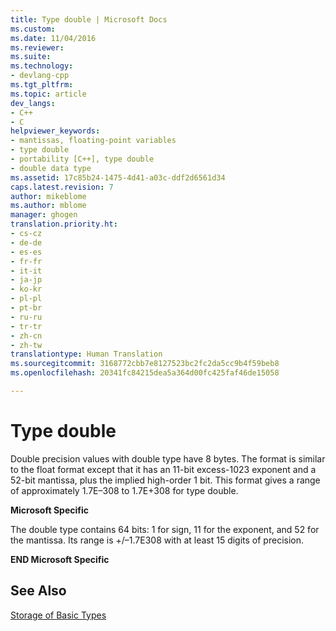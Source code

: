 ```yaml
---
title: Type double | Microsoft Docs
ms.custom: 
ms.date: 11/04/2016
ms.reviewer: 
ms.suite: 
ms.technology:
- devlang-cpp
ms.tgt_pltfrm: 
ms.topic: article
dev_langs:
- C++
- C
helpviewer_keywords:
- mantissas, floating-point variables
- type double
- portability [C++], type double
- double data type
ms.assetid: 17c85b24-1475-4d41-a03c-ddf2d6561d34
caps.latest.revision: 7
author: mikeblome
ms.author: mblome
manager: ghogen
translation.priority.ht:
- cs-cz
- de-de
- es-es
- fr-fr
- it-it
- ja-jp
- ko-kr
- pl-pl
- pt-br
- ru-ru
- tr-tr
- zh-cn
- zh-tw
translationtype: Human Translation
ms.sourcegitcommit: 3168772cbb7e8127523bc2fc2da5cc9b4f59beb8
ms.openlocfilehash: 20341fc84215dea5a364d00fc425faf46de15058

---
```

# Type double
Double precision values with double type have 8 bytes. The format is similar to the float format except that it has an 11-bit excess-1023 exponent and a 52-bit mantissa, plus the implied high-order 1 bit. This format gives a range of approximately 1.7E–308 to 1.7E+308 for type double.  
  
 **Microsoft Specific**  
  
 The double type contains 64 bits: 1 for sign, 11 for the exponent, and 52 for the mantissa. Its range is +/–1.7E308 with at least 15 digits of precision.  
  
 **END Microsoft Specific**  
  
## See Also  
 [Storage of Basic Types](../c-language/storage-of-basic-types.md)


<!--HONumber=Jan17_HO1-->


